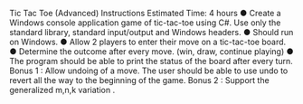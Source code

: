Tic Tac Toe (Advanced)
Instructions
Estimated Time: 4 hours 
● Create a Windows console application game of tic-tac-toe using C#. Use only the standard library, standard input/output and Windows headers. 
● Should run on Windows. 
● Allow 2 players to enter their move on a tic-tac-toe board. 
● Determine the outcome after every move. (win, draw, continue playing) 
● The program should be able to print the status of the board after every turn. 
Bonus 1 : Allow undoing of a move. The user should be able to use undo to revert all the way to the beginning of the game. 
Bonus 2 : Support the generalized m,n,k variation . 